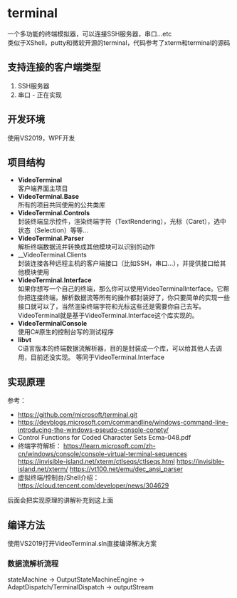 
# terminal

一个多功能的终端模拟器，可以连接SSH服务器，串口...etc  
类似于XShell，putty和微软开源的terminal，代码参考了xterm和terminal的源码  

## 支持连接的客户端类型
1. SSH服务器
2. 串口 - 正在实现

## 开发环境
使用VS2019，WPF开发

## 项目结构
- __VideoTerminal__  
客户端界面主项目
- __VideoTerminal.Base__  
所有的项目共同使用的公共类库
- __VideoTerminal.Controls__  
封装终端显示控件，渲染终端字符（TextRendering），光标（Caret），选中状态（Selection）等等...
- __VideoTerminal.Parser__  
解析终端数据流并转换成其他模块可以识别的动作 
- __VideoTerminal.Clients  
封装连接各种远程主机的客户端接口（比如SSH，串口...），并提供接口给其他模块使用
- __VideoTerminal.Interface__  
如果你想写一个自己的终端，那么你可以使用VideoTerminalInterface。它帮你把连接终端，解析数据流等所有的操作都封装好了，你只要简单的实现一些接口就可以了，当然渲染终端字符和光标这些还是需要你自己去写。  
VideoTerminal就是基于VideoTerminal.Interface这个库实现的。  
- __VideoTerminalConsole__  
使用C#原生的控制台写的测试程序
- __libvt__  
C语言版本的终端数据流解析器，目的是封装成一个库，可以给其他人去调用，目前还没实现。
等同于VideoTerminal.Interface  

## 实现原理
参考：  
* https://github.com/microsoft/terminal.git
* https://devblogs.microsoft.com/commandline/windows-command-line-introducing-the-windows-pseudo-console-conpty/
* Control Functions for Coded Character Sets Ecma-048.pdf
* 终端字符解析：
https://learn.microsoft.com/zh-cn/windows/console/console-virtual-terminal-sequences
https://invisible-island.net/xterm/ctlseqs/ctlseqs.html
https://invisible-island.net/xterm/
https://vt100.net/emu/dec_ansi_parser
* 虚拟终端/控制台/Shell介绍：https://cloud.tencent.com/developer/news/304629

后面会把实现原理的讲解补充到这上面

## 编译方法
使用VS2019打开VideoTerminal.sln直接编译解决方案

### 数据流解析流程
stateMachine -> OutputStateMachineEngine -> AdaptDispatch/TerminalDispatch -> outputStream



